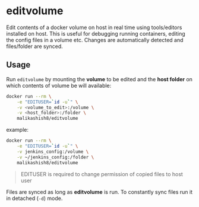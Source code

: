 # editvolume

Edit contents of a docker volume on host in real time using tools/editors installed on host. This is useful for debugging running containers, editing the config files in a volume etc. Changes are automatically detected and files/folder are synced.

## Usage
Run `editvolume` by mounting the **volume** to be edited and the **host folder** on which contents of volume be will available:
```bash
docker run --rm \
    -e "EDITUSER=`id -u`" \
    -v <volume_to_edit>:/volume \
    -v <host_folder>:/folder \
    malikashish8/editvolume
```
example:
```bash
docker run --rm \
    -e "EDITUSER=`id -u`" \
    -v jenkins_config:/volume \
    -v ~/jenkins_config:/folder \
    malikashish8/editvolume
```
> EDITUSER is required to change permission of copied files to host user


Files are synced as long as __editvolume__ is run. To constantly sync files run it in detached (`-d`) mode.
